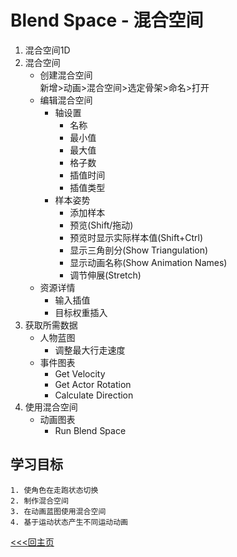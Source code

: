 # Blend Space - 混合空间
1. 混合空间1D
2. 混合空间
    + 创建混合空间  
        新增>动画>混合空间>选定骨架>命名>打开
    + 编辑混合空间
        - 轴设置
            * 名称
            * 最小值
            * 最大值
            * 格子数
            * 插值时间
            * 插值类型
        - 样本姿势
            * 添加样本
            * 预览(Shift/拖动)
            * 预览时显示实际样本值(Shift+Ctrl)
            * 显示三角剖分(Show Triangulation)
            * 显示动画名称(Show Animation Names) 
            * 调节伸展(Stretch)
    + 资源详情
        - 输入插值
        - 目标权重插入
3. 获取所需数据
    + 人物蓝图
        - 调整最大行走速度
    + 事件图表
        - Get Velocity
        - Get Actor Rotation
        - Calculate Direction
4. 使用混合空间
    + 动画图表
        - Run Blend Space

## 学习目标
    1. 使角色在走跑状态切换
    2. 制作混合空间
    3. 在动画蓝图使用混合空间
    4. 基于运动状态产生不同运动动画

[<<<回主页](https://github.com/ora-cat/UE4Handbook)